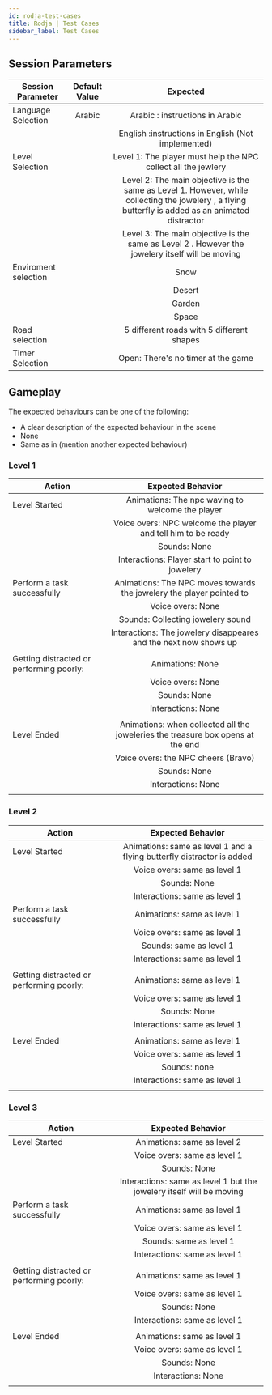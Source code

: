 ```yaml
---
id: rodja-test-cases
title: Rodja | Test Cases
sidebar_label: Test Cases
---
```


## Session Parameters

| Session Parameter     	| Default Value 	|          Expected          	|
|-----------------------	|:-------------:	|:--------------------------:	|
| Language Selection    	|          Arabic     	|        Arabic : instructions in Arabic                    	|
|     	|               	|        English :instructions in English (Not implemented)                 	|
| Level Selection       	|               	| Level 1:   The player must help the NPC collect all the jewlery             |
|                           |                   | Level 2: 	   The main objective is the same as Level 1. However, while collecting the jowelery , a flying butterfly is added as an animated distractor               |
|                           |                   | Level 3:   The main objective is the same as Level 2 . However the jowelery itself will be moving        	        |
|           Enviroment selection                |                   | Snow        	        |
|                          |                   | Desert        	        |
|                           |                   | Garden   	        |
|                         |                   | Space       	        |
|           Road selection                |                   | 5 different roads with 5 different shapes  	        |
| Timer Selection       	|               	|  Open: There's no timer at the game                         	|



## Gameplay

The expected behaviours can be one of the following:
- A clear description of the expected behaviour in the scene
- None
- Same as in (mention another expected behaviour)

### Level 1

| Action                                   	|                                Expected Behavior                                	|
|------------------------------------------	|:----------------------------------------------------------------------:	|
| Level Started                            	| Animations:  The npc waving to welcome the player                                                          	|
|                                       	| Voice overs:   NPC welcome the player  and tell him to be ready                                                       	|
|                                       	| Sounds:        None                                                       	|
|                                       	| Interactions:  Player start to point to jowelery                                                         	|
| Perform a task successfully              	| Animations:   The NPC moves towards the jowelery the player pointed to                                                          	|
|                                       	| Voice overs:  None                                                         	|
|                                       	| Sounds:        Collecting jowelery sound                                                       	|
|                                       	| Interactions:   The jowelery disappeares and the next now shows up                                                        	|
|                                       	|                                	|
| Getting distracted or performing poorly: 	| Animations:      None                                                     	|
|                                       	| Voice overs:       None                                                    	|
|                                       	| Sounds:            None                                                   	|
|                                       	| Interactions:       None                                                    	|
|                                       	|                                         	|
| Level Ended                              	| Animations:    when collected all the  joweleries the treasure box opens at the end                                                     	|
|                                       	| Voice overs:      the NPC cheers (Bravo)                                                     	|
|                                       	| Sounds:     None                                                          	|
|                                       	| Interactions:   None                                                        	|
|                                       	|                                                     	|

### Level 2

| Action                                   	|                                Expected Behavior                                	|
|------------------------------------------	|:----------------------------------------------------------------------:	|
| Level Started                            	| Animations:   same as level 1 and a flying butterfly distractor is added                                                         	|
|                                       	| Voice overs:         same as level 1                                                  	|
|                                       	| Sounds:                   None                                            	|
|                                       	| Interactions:           same as level 1                                                	|
| Perform a task successfully              	| Animations:            same as level 1                                                 	|
|                                       	| Voice overs:              same as level 1                                             	|
|                                       	| Sounds:                   same as level 1                                            	|
|                                       	| Interactions:             same as level 1                                              	|
|                                       	|                                     	|
| Getting distracted or performing poorly: 	| Animations:      same as level 1                                                     	|
|                                       	| Voice overs:       same as level 1                                                    	|
|                                       	| Sounds:                 None                                              	|
|                                       	| Interactions:              same as level 1                                             	|
|                                       	|                                            	|
| Level Ended                              	| Animations:         same as level 1                                                    	|
|                                       	| Voice overs:             same as level 1                                                	|
|                                       	| Sounds:                 none                                              	|
|                                       	| Interactions:             same as level 1                                                	|
|                                       	|                                         	|

### Level 3

| Action                                   	|                                Expected Behavior                                	|
|------------------------------------------	|:----------------------------------------------------------------------:	|
| Level Started                            	| Animations:       same as level 2                                                      	|
|                                       	| Voice overs:           same as level 1                                                 	|
|                                       	| Sounds:                None                                               	|
|                                       	| Interactions:             same as level 1 but  the jowelery itself will be moving                                               	|
| Perform a task successfully              	| Animations:             same as level 1                                                  	|
|                                       	| Voice overs:             same as level 1                                                	|
|                                       	| Sounds:                    same as level 1                                             	|
|                                       	| Interactions:              same as level 1                                               	|
|                                       	|                                          	|
| Getting distracted or performing poorly: 	| Animations:              same as level 1                                             	|
|                                       	| Voice overs:                same as level 1                                           	|
|                                       	| Sounds:                      None                                         	|
|                                       	| Interactions:                same as level 1                                           	|
|                                       	|                                      	|
| Level Ended                              	| Animations:                 same as level 1                                           	|
|                                       	| Voice overs:                   same as level 1                                         	|
|                                       	| Sounds:                          None                                     	|
|                                       	| Interactions:                    None                                       	|
|                                       	|                                	|
